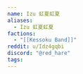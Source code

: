 ```yaml
---
name: Izu 虹夏虹夏
aliases:
  - Izu 虹夏虹夏
factions:
  - "[[Kessoku Band]]"
reddit: u/Idz4gqbi
discord: "@red_hare"
tags:
---
```

